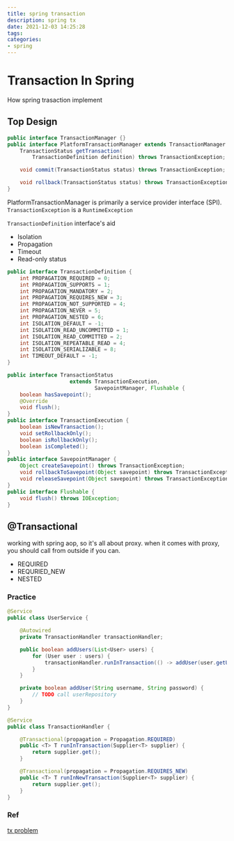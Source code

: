 ```yaml
---
title: spring transaction
description: spring tx
date: 2021-12-03 14:25:28
tags:
categories:
- spring
---
```


# Transaction In Spring
How spring trasaction implement

## Top Design 
```java
public interface TransactionManager {}
public interface PlatformTransactionManager extends TransactionManager {
    TransactionStatus getTransaction(
        TransactionDefinition definition) throws TransactionException;

    void commit(TransactionStatus status) throws TransactionException;

    void rollback(TransactionStatus status) throws TransactionException;
}
```
PlatformTransactionManager is primarily a service provider interface (SPI).
`TransactionException` is a `RuntimeException`

`TransactionDefinition` interface's aid
- Isolation
- Propagation
- Timeout
- Read-only status
```java
public interface TransactionDefinition {
	int PROPAGATION_REQUIRED = 0;
    int PROPAGATION_SUPPORTS = 1;
    int PROPAGATION_MANDATORY = 2;
    int PROPAGATION_REQUIRES_NEW = 3;
    int PROPAGATION_NOT_SUPPORTED = 4;
    int PROPAGATION_NEVER = 5;
    int PROPAGATION_NESTED = 6;
    int ISOLATION_DEFAULT = -1;
    int ISOLATION_READ_UNCOMMITTED = 1;
    int ISOLATION_READ_COMMITTED = 2;
    int ISOLATION_REPEATABLE_READ = 4;
    int ISOLATION_SERIALIZABLE = 8;
    int TIMEOUT_DEFAULT = -1;
}
```

```java
public interface TransactionStatus 
                    extends TransactionExecution, 
                            SavepointManager, Flushable {
    boolean hasSavepoint();
    @Override
	void flush();
}
public interface TransactionExecution {
    boolean isNewTransaction();
    void setRollbackOnly();
    boolean isRollbackOnly();
    boolean isCompleted();
}
public interface SavepointManager {
    Object createSavepoint() throws TransactionException;
    void rollbackToSavepoint(Object savepoint) throws TransactionException;
    void releaseSavepoint(Object savepoint) throws TransactionException;
}
public interface Flushable {
    void flush() throws IOException;
}
```

## @Transactional
working with spring aop, so it's all about proxy.
when it comes with proxy, you should call from outside if you can.
- REQUIRED
- REQURIED_NEW
- NESTED


### Practice 
```java
@Service
public class UserService {

    @Autowired
    private TransactionHandler transactionHandler;

    public boolean addUsers(List<User> users) {
        for (User user : users) {
            transactionHandler.runInTransaction(() -> addUser(user.getUsername, user.getPassword));
        }
    }

    private boolean addUser(String username, String password) {
        // TODO call userRepository
    }
}

@Service
public class TransactionHandler {

    @Transactional(propagation = Propagation.REQUIRED)
    public <T> T runInTransaction(Supplier<T> supplier) {
        return supplier.get();
    }

    @Transactional(propagation = Propagation.REQUIRES_NEW)
    public <T> T runInNewTransaction(Supplier<T> supplier) {
        return supplier.get();
    }
}
```




### Ref
[tx problem](https://stackoverflow.com/questions/3423972/spring-transaction-method-call-by-the-method-within-the-same-class-does-not-wo)